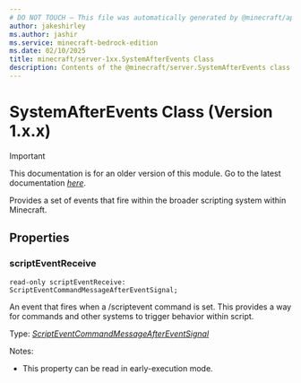 ```yaml
---
# DO NOT TOUCH — This file was automatically generated by @minecraft/api-docs-generator, to report problems file an issue at https://github.com/Mojang/minecraft-scripting-libraries
author: jakeshirley
ms.author: jashir
ms.service: minecraft-bedrock-edition
ms.date: 02/10/2025
title: minecraft/server-1xx.SystemAfterEvents Class
description: Contents of the @minecraft/server.SystemAfterEvents class (Version 1.x.x).
---
```

# SystemAfterEvents Class (Version 1.x.x)

> [!IMPORTANT]
> This documentation is for an older version of this module. Go to the latest documentation [*here*](../../../scriptapi/minecraft/server/SystemAfterEvents.md).

Provides a set of events that fire within the broader scripting system within Minecraft.

## Properties

### **scriptEventReceive**
`read-only scriptEventReceive: ScriptEventCommandMessageAfterEventSignal;`

An event that fires when a /scriptevent command is set. This provides a way for commands and other systems to trigger behavior within script.

Type: [*ScriptEventCommandMessageAfterEventSignal*](ScriptEventCommandMessageAfterEventSignal.md)

Notes:
  - This property can be read in early-execution mode.
